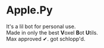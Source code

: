 # Apple.Py
It's a lil bot for personal use.  
Made in only the best **V**oxel **B**ot **U**tils.  
Max approved ✔.
got schlopp'd.
